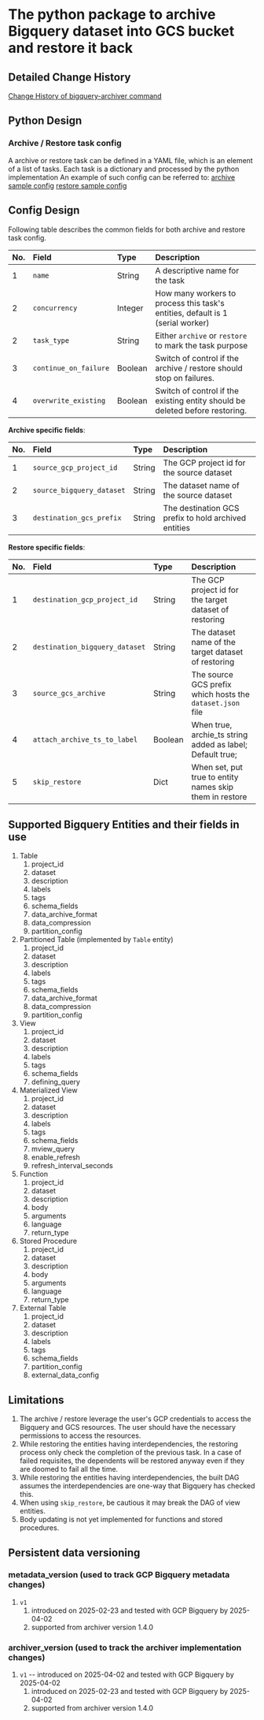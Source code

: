 # The python package to archive Bigquery dataset into GCS bucket and restore it back

## Detailed Change History
[Change History of bigquery-archiver command](CHANGELOG.md)

## Python Design
### Archive / Restore task config
A archive or restore task can be defined in a YAML file, which is an element of a list of tasks. Each task is a dictionary
and processed by the python implementation
An example of such config can be referred to:
[archive sample config](/resources/config/sample_archive_config.yaml)
[restore sample config](/resources/config/sample_restore_config.yaml)

## Config Design
Following table describes the common fields for both archive and restore task config.

| No. | Field                 | Type    | Description                                                                    |
|:----|:----------------------|:--------|:-------------------------------------------------------------------------------|
| 1   | `name`                | String  | A descriptive name for the task                                                |
| 2   | `concurrency`         | Integer | How many workers to process this task's entities, default is 1 (serial worker) |
| 2   | `task_type`           | String  | Either `archive` or `restore` to mark the task purpose                         |
| 3   | `continue_on_failure` | Boolean | Switch of control if the archive / restore should stop on failures.            |
| 4   | `overwrite_existing`  | Boolean | Switch of control if the existing entity should be deleted before restoring.   |

**Archive specific fields**:  

| No. | Field                     | Type     | Description                                          |
|:----|:--------------------------|:---------|:-----------------------------------------------------|
| 1   | `source_gcp_project_id`   | String   | The GCP project id for the source dataset            |
| 2   | `source_bigquery_dataset` | String   | The dataset name of the source dataset               |
| 3   | `destination_gcs_prefix`  | String   | The destination GCS prefix to hold archived entities |

**Restore specific fields**:  

| No. | Field                          | Type    | Description                                               |
|:----|:-------------------------------|:--------|:----------------------------------------------------------|
| 1   | `destination_gcp_project_id`   | String  | The GCP project id for the target dataset of restoring    |
| 2   | `destination_bigquery_dataset` | String  | The dataset name of the target dataset of restoring       |
| 3   | `source_gcs_archive`           | String  | The source GCS prefix which hosts the `dataset.json` file |
| 4   | `attach_archive_ts_to_label`   | Boolean | When true, archie_ts string added as label; Default true; |
| 5   | `skip_restore`                 | Dict    | When set, put true to entity names skip them in restore   |

## Supported Bigquery Entities and their fields in use
1. Table
   1. project_id
   2. dataset
   3. description
   4. labels
   5. tags
   6. schema_fields
   7. data_archive_format
   8. data_compression
   9. partition_config
2. Partitioned Table (implemented by `Table` entity)
   1. project_id
   2. dataset
   3. description
   4. labels
   5. tags
   6. schema_fields
   7. data_archive_format
   8. data_compression
   9. partition_config 
3. View
   1. project_id
   2. dataset
   3. description
   4. labels
   5. tags
   6. schema_fields
   7. defining_query
4. Materialized View
   1. project_id
   2. dataset
   3. description
   4. labels
   5. tags
   6. schema_fields
   7. mview_query
   8. enable_refresh
   9. refresh_interval_seconds
5. Function
   1. project_id
   2. dataset
   3. description
   4. body
   5. arguments
   6. language
   7. return_type
6. Stored Procedure
   1. project_id
   2. dataset
   3. description
   4. body
   5. arguments
   6. language
   7. return_type
7. External Table
   1. project_id
   2. dataset
   3. description
   4. labels
   5. tags
   6. schema_fields
   7. partition_config 
   8. external_data_config

## Limitations
1. The archive / restore leverage the user's GCP credentials to access the Bigquery and GCS resources. The user should have the necessary permissions to access the resources.
2. While restoring the entities having interdependencies, the restoring process only check the completion of the previous task. In a case of failed requisites, the dependents will be restored anyway even if they are doomed to fail all the time.
3. While restoring the entities having interdependencies, the built DAG assumes the interdependencies are one-way that Bigquery has checked this.
4. When using `skip_restore`, be cautious it may break the DAG of view entities.
5. Body updating is not yet implemented for functions and stored procedures.

## Persistent data versioning
### metadata_version (used to track GCP Bigquery metadata changes)
1. `v1`
   1. introduced on 2025-02-23 and tested with GCP Bigquery by 2025-04-02
   2. supported from archiver version 1.4.0
### archiver_version (used to track the archiver implementation changes)
1. `v1` --  introduced on 2025-04-02 and tested with GCP Bigquery by 2025-04-02
   1. introduced on 2025-02-23 and tested with GCP Bigquery by 2025-04-02
   2. supported from archiver version 1.4.0